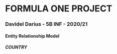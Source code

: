 # FORMULA ONE PROJECT
### Davidel Darius - 5B INF - 2020/21

#### Entity Relationship Model

##### COUNTRY
